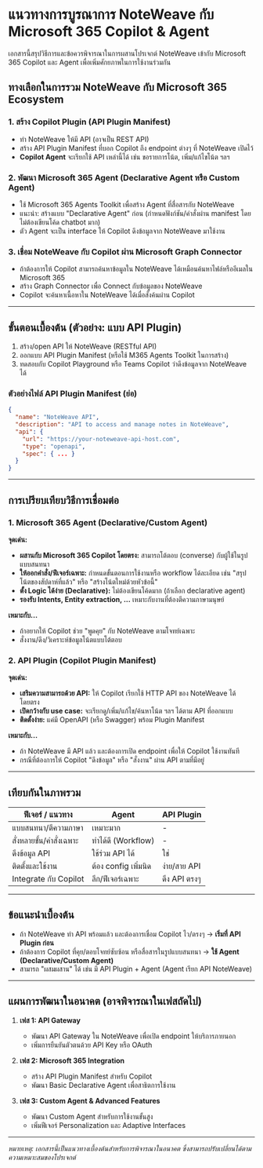 # แนวทางการบูรณาการ NoteWeave กับ Microsoft 365 Copilot & Agent

เอกสารนี้สรุปวิธีการและข้อควรพิจารณาในการผสานโปรเจกต์ NoteWeave เข้ากับ Microsoft 365 Copilot และ Agent เพื่อเพิ่มศักยภาพในการใช้งานร่วมกัน

## ทางเลือกในการรวม NoteWeave กับ Microsoft 365 Ecosystem

### 1. สร้าง **Copilot Plugin (API Plugin Manifest)**
- ทำ NoteWeave ให้มี API (อาจเป็น REST API)
- สร้าง API Plugin Manifest ที่บอก Copilot ถึง endpoint ต่างๆ ที่ NoteWeave เปิดไว้
- **Copilot Agent** จะเรียกใช้ API เหล่านี้ได้ เช่น ขอรายการโน้ต, เพิ่ม/แก้ไขโน้ต ฯลฯ

### 2. พัฒนา **Microsoft 365 Agent (Declarative Agent หรือ Custom Agent)**
- ใช้ Microsoft 365 Agents Toolkit เพื่อสร้าง Agent ที่สื่อสารกับ NoteWeave
- แนะนำ: สร้างแบบ "Declarative Agent" ก่อน (กำหนดฟังก์ชัน/คำสั่งผ่าน manifest โดยไม่ต้องเขียนโค้ด chatbot มาก)
- ตัว Agent จะเป็น interface ให้ Copilot ดึงข้อมูลจาก NoteWeave มาใช้งาน

### 3. เชื่อม NoteWeave กับ Copilot ผ่าน **Microsoft Graph Connector**
- ถ้าต้องการให้ Copilot สามารถค้นหาข้อมูลใน NoteWeave ได้เหมือนค้นหาไฟล์หรืออีเมลใน Microsoft 365
- สร้าง Graph Connector เพื่อ Connect กับข้อมูลของ NoteWeave
- Copilot จะค้นหาเนื้อหาใน NoteWeave ได้เมื่อสั่งค้นผ่าน Copilot

---

## ขั้นตอนเบื้องต้น (ตัวอย่าง: แบบ API Plugin)

1. สร้าง/open API ให้ NoteWeave (RESTful API)
2. ออกแบบ API Plugin Manifest (หรือใช้ M365 Agents Toolkit ในการสร้าง)
3. ทดสอบกับ Copilot Playground หรือ Teams Copilot ว่าดึงข้อมูลจาก NoteWeave ได้

### ตัวอย่างไฟล์ API Plugin Manifest (ย่อ)

```json
{
  "name": "NoteWeave API",
  "description": "API to access and manage notes in NoteWeave",
  "api": {
    "url": "https://your-noteweave-api-host.com",
    "type": "openapi",
    "spec": { ... }
  }
}
```

---

## การเปรียบเทียบวิธีการเชื่อมต่อ

### **1. Microsoft 365 Agent (Declarative/Custom Agent)**
**จุดเด่น:**
- **ผสานกับ Microsoft 365 Copilot โดยตรง:** สามารถโต้ตอบ (converse) กับผู้ใช้ในรูปแบบสนทนา
- **ให้ออกคำสั่ง/ฟีเจอร์เฉพาะ:** กำหนดขั้นตอนการใช้งานหรือ workflow ได้ละเอียด เช่น "สรุปโน้ตของสัปดาห์ที่แล้ว" หรือ "สร้างโน้ตใหม่ด้วยหัวข้อนี้"
- **ตั้ง Logic ได้ง่าย (Declarative):** ไม่ต้องเขียนโค้ดมาก (ถ้าเลือก declarative agent)
- **รองรับ Intents, Entity extraction, ...** เหมาะกับงานที่ต้องตีความภาษามนุษย์

**เหมาะกับ...**
- ถ้าอยากให้ Copilot ช่วย "พูดคุย" กับ NoteWeave ตามโจทย์เฉพาะ
- สั่งงาน/ดึง/วิเคราะห์ข้อมูลโน้ตแบบโต้ตอบ

### **2. API Plugin (Copilot Plugin Manifest)**
**จุดเด่น:**
- **เสริมความสามารถด้วย API:** ให้ Copilot เรียกใช้ HTTP API ของ NoteWeave ได้โดยตรง
- **เปิดกว้างกับ use case:** จะเรียกดู/เพิ่ม/แก้ไข/ค้นหาโน้ต ฯลฯ ได้ตาม API ที่ออกแบบ
- **ติดตั้งง่าย:** แค่มี OpenAPI (หรือ Swagger) พร้อม Plugin Manifest

**เหมาะกับ...**
- ถ้า NoteWeave มี API แล้ว และต้องการเปิด endpoint เพื่อให้ Copilot ใช้งานทันที
- กรณีที่ต้องการให้ Copilot "ดึงข้อมูล" หรือ "สั่งงาน" ผ่าน API ตามที่มีอยู่

---

## **เทียบกันในภาพรวม**

| **ฟีเจอร์ / แนวทาง**  | **Agent**           | **API Plugin**    |
|--------------------------|-----------------------|---------------------|
| แบบสนทนา/ตีความภาษา    | เหมาะมาก             | -                   |
| สั่งหลายขั้น/คำสั่งเฉพาะ | ทำได้ดี (Workflow)    | -                   |
| ดึงข้อมูล API            | ใช้ร่วม API ได้       | ใช่                 |
| ติดตั้งและใช้งาน         | ต้อง config เพิ่มนิด  | ง่าย/สาย API        |
| Integrate กับ Copilot    | ลึก/ฟีเจอร์เฉพาะ     | ดึง API ตรงๆ        |

---

## **ข้อแนะนำเบื้องต้น**

- ถ้า NoteWeave ทำ API พร้อมแล้ว และต้องการเชื่อม Copilot ไว/ตรงๆ → **เริ่มที่ API Plugin ก่อน**
- ถ้าต้องการ Copilot ที่คุย/ตอบโจทย์ซับซ้อน หรือสื่อสารในรูปแบบสนทนา → **ใช้ Agent (Declarative/Custom Agent)**
- สามารถ "ผสมผสาน" ได้ เช่น มี API Plugin + Agent (Agent เรียก API NoteWeave)

---

## **แผนการพัฒนาในอนาคต (อาจพิจารณาในเฟสถัดไป)**

1. **เฟส 1: API Gateway**
   - พัฒนา API Gateway ใน NoteWeave เพื่อเปิด endpoint ให้บริการภายนอก
   - เพิ่มการยืนยันตัวตนด้วย API Key หรือ OAuth

2. **เฟส 2: Microsoft 365 Integration**
   - สร้าง API Plugin Manifest สำหรับ Copilot
   - พัฒนา Basic Declarative Agent เพื่อสาธิตการใช้งาน

3. **เฟส 3: Custom Agent & Advanced Features**
   - พัฒนา Custom Agent สำหรับการใช้งานขั้นสูง
   - เพิ่มฟีเจอร์ Personalization และ Adaptive Interfaces

---

*หมายเหตุ: เอกสารนี้เป็นแนวทางเบื้องต้นสำหรับการพิจารณาในอนาคต ซึ่งสามารถปรับเปลี่ยนได้ตามความเหมาะสมของโปรเจกต์*
